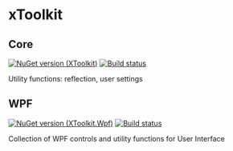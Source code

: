 # xToolkit

## Core

[![NuGet version (XToolkit)](https://img.shields.io/nuget/v/Xarial.XToolkit.svg?style=flat-square)](https://www.nuget.org/packages/Xarial.XToolkit/)
[![Build status](https://dev.azure.com/xarial/xtoolkit/_apis/build/status/core)](https://dev.azure.com/xarial/xtoolkit/_build/latest?definitionId=18)

Utility functions: reflection, user settings

## WPF

[![NuGet version (XToolkit.Wpf)](https://img.shields.io/nuget/v/Xarial.XToolkit.Wpf.svg?style=flat-square)](https://www.nuget.org/packages/Xarial.XToolkit.Wpf/)
[![Build status](https://dev.azure.com/xarial/xtoolkit/_apis/build/status/wpf)](https://dev.azure.com/xarial/xtoolkit/_build/latest?definitionId=19)

Collection of WPF controls and utility functions for User Interface